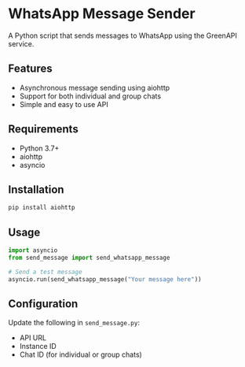# WhatsApp Message Sender

A Python script that sends messages to WhatsApp using the GreenAPI service.

## Features

- Asynchronous message sending using aiohttp
- Support for both individual and group chats
- Simple and easy to use API

## Requirements

- Python 3.7+
- aiohttp
- asyncio

## Installation

```bash
pip install aiohttp
```

## Usage

```python
import asyncio
from send_message import send_whatsapp_message

# Send a test message
asyncio.run(send_whatsapp_message("Your message here"))
```

## Configuration

Update the following in `send_message.py`:
- API URL
- Instance ID
- Chat ID (for individual or group chats) 